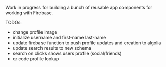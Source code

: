 Work in progress for building a bunch of reusable app components for working with Firebase.

TODOs:
- change profile image
- initialize username and first-name last-name
- update firebase function to push profile updates and creation to algolia
- update search results to new schema
- search on clicks shows users profile
(social/friends)
- qr code profile lookup